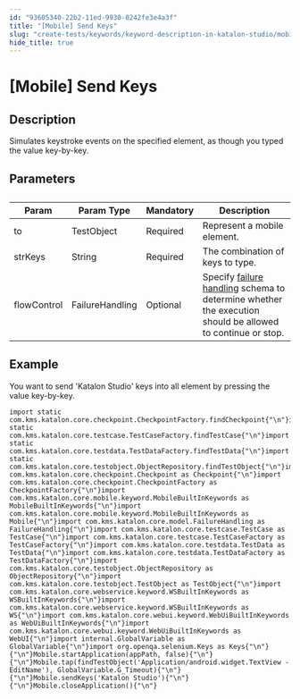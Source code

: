```yaml
---
id: "93605340-22b2-11ed-9930-0242fe3e4a3f"
title: "[Mobile] Send Keys"
slug: "create-tests/keywords/keyword-description-in-katalon-studio/mobile-keywords/mobile-send-keys"
hide_title: true
---
```


# <a id="id_0" class="anchor_top_offset"/><a id="ariaid-title1" class="anchor_top_offset"/>[Mobile] Send Keys


## <a id="id_0__id_1" class="anchor_top_offset"/>Description 

              
<p xmlns="http://www.w3.org/1999/xhtml" className="p">Simulates keystroke events on the specified element, as though   you typed the value key-by-key. </p> 
      

## <a id="id_0__id_2" class="anchor_top_offset"/>Parameters 

              
<table xmlns="http://www.w3.org/1999/xhtml" className="table anchor_top_offset" id="id_0__bce7b16a-872a-4c47-aa26-3ffae6147e67"><caption /><thead className="thead"><tr className><th className="entry anchor_top_offset" id="id_0__bce7b16a-872a-4c47-aa26-3ffae6147e67__entry__1">Param</th><th className="entry anchor_top_offset" id="id_0__bce7b16a-872a-4c47-aa26-3ffae6147e67__entry__2">Param Type</th><th className="entry anchor_top_offset" id="id_0__bce7b16a-872a-4c47-aa26-3ffae6147e67__entry__3">Mandatory</th><th className="entry anchor_top_offset" id="id_0__bce7b16a-872a-4c47-aa26-3ffae6147e67__entry__4">Description</th></tr></thead><tbody className="tbody"><tr className><td className="entry" headers="id_0__bce7b16a-872a-4c47-aa26-3ffae6147e67__entry__1 id_0__bce7b16a-872a-4c47-aa26-3ffae6147e67__entry__2 id_0__bce7b16a-872a-4c47-aa26-3ffae6147e67__entry__3 id_0__bce7b16a-872a-4c47-aa26-3ffae6147e67__entry__4 ">to</td><td className="entry" headers="id_0__bce7b16a-872a-4c47-aa26-3ffae6147e67__entry__1 id_0__bce7b16a-872a-4c47-aa26-3ffae6147e67__entry__2 id_0__bce7b16a-872a-4c47-aa26-3ffae6147e67__entry__3 id_0__bce7b16a-872a-4c47-aa26-3ffae6147e67__entry__4 ">TestObject</td><td className="entry" headers="id_0__bce7b16a-872a-4c47-aa26-3ffae6147e67__entry__1 id_0__bce7b16a-872a-4c47-aa26-3ffae6147e67__entry__2 id_0__bce7b16a-872a-4c47-aa26-3ffae6147e67__entry__3 id_0__bce7b16a-872a-4c47-aa26-3ffae6147e67__entry__4 ">Required</td><td className="entry" headers="id_0__bce7b16a-872a-4c47-aa26-3ffae6147e67__entry__1 id_0__bce7b16a-872a-4c47-aa26-3ffae6147e67__entry__2 id_0__bce7b16a-872a-4c47-aa26-3ffae6147e67__entry__3 id_0__bce7b16a-872a-4c47-aa26-3ffae6147e67__entry__4 ">Represent a mobile element.</td></tr><tr className><td className="entry" headers="id_0__bce7b16a-872a-4c47-aa26-3ffae6147e67__entry__1 id_0__bce7b16a-872a-4c47-aa26-3ffae6147e67__entry__2 id_0__bce7b16a-872a-4c47-aa26-3ffae6147e67__entry__3 id_0__bce7b16a-872a-4c47-aa26-3ffae6147e67__entry__4 ">strKeys</td><td className="entry" headers="id_0__bce7b16a-872a-4c47-aa26-3ffae6147e67__entry__1 id_0__bce7b16a-872a-4c47-aa26-3ffae6147e67__entry__2 id_0__bce7b16a-872a-4c47-aa26-3ffae6147e67__entry__3 id_0__bce7b16a-872a-4c47-aa26-3ffae6147e67__entry__4 ">String</td><td className="entry" headers="id_0__bce7b16a-872a-4c47-aa26-3ffae6147e67__entry__1 id_0__bce7b16a-872a-4c47-aa26-3ffae6147e67__entry__2 id_0__bce7b16a-872a-4c47-aa26-3ffae6147e67__entry__3 id_0__bce7b16a-872a-4c47-aa26-3ffae6147e67__entry__4 ">Required</td><td className="entry" headers="id_0__bce7b16a-872a-4c47-aa26-3ffae6147e67__entry__1 id_0__bce7b16a-872a-4c47-aa26-3ffae6147e67__entry__2 id_0__bce7b16a-872a-4c47-aa26-3ffae6147e67__entry__3 id_0__bce7b16a-872a-4c47-aa26-3ffae6147e67__entry__4 ">The combination of keys to type.</td></tr><tr className><td className="entry" headers="id_0__bce7b16a-872a-4c47-aa26-3ffae6147e67__entry__1 id_0__bce7b16a-872a-4c47-aa26-3ffae6147e67__entry__2 id_0__bce7b16a-872a-4c47-aa26-3ffae6147e67__entry__3 id_0__bce7b16a-872a-4c47-aa26-3ffae6147e67__entry__4 ">flowControl</td><td className="entry" headers="id_0__bce7b16a-872a-4c47-aa26-3ffae6147e67__entry__1 id_0__bce7b16a-872a-4c47-aa26-3ffae6147e67__entry__2 id_0__bce7b16a-872a-4c47-aa26-3ffae6147e67__entry__3 id_0__bce7b16a-872a-4c47-aa26-3ffae6147e67__entry__4 ">FailureHandling</td><td className="entry" headers="id_0__bce7b16a-872a-4c47-aa26-3ffae6147e67__entry__1 id_0__bce7b16a-872a-4c47-aa26-3ffae6147e67__entry__2 id_0__bce7b16a-872a-4c47-aa26-3ffae6147e67__entry__3 id_0__bce7b16a-872a-4c47-aa26-3ffae6147e67__entry__4 ">Optional</td><td className="entry" headers="id_0__bce7b16a-872a-4c47-aa26-3ffae6147e67__entry__1 id_0__bce7b16a-872a-4c47-aa26-3ffae6147e67__entry__2 id_0__bce7b16a-872a-4c47-aa26-3ffae6147e67__entry__3 id_0__bce7b16a-872a-4c47-aa26-3ffae6147e67__entry__4 ">Specify <a className="xref" href="/maintain/configure-failure-handling-settings-in-katalon-studio">failure handling</a> schema to         determine whether the execution should be allowed to continue or         stop.</td></tr></tbody></table> 
      

## <a id="id_0__id_3" class="anchor_top_offset"/>Example 

              
<p xmlns="http://www.w3.org/1999/xhtml" className="p">You want to send 'Katalon Studio' keys into all element by   pressing the value key-by-key.</p> 
              
<pre xmlns="http://www.w3.org/1999/xhtml" className="pre codeblock"><code>import static com.kms.katalon.core.checkpoint.CheckpointFactory.findCheckpoint{"\n"}import static com.kms.katalon.core.testcase.TestCaseFactory.findTestCase{"\n"}import static com.kms.katalon.core.testdata.TestDataFactory.findTestData{"\n"}import static com.kms.katalon.core.testobject.ObjectRepository.findTestObject{"\n"}import com.kms.katalon.core.checkpoint.Checkpoint as Checkpoint{"\n"}import com.kms.katalon.core.checkpoint.CheckpointFactory as CheckpointFactory{"\n"}import com.kms.katalon.core.mobile.keyword.MobileBuiltInKeywords as MobileBuiltInKeywords{"\n"}import com.kms.katalon.core.mobile.keyword.MobileBuiltInKeywords as Mobile{"\n"}import com.kms.katalon.core.model.FailureHandling as FailureHandling{"\n"}import com.kms.katalon.core.testcase.TestCase as TestCase{"\n"}import com.kms.katalon.core.testcase.TestCaseFactory as TestCaseFactory{"\n"}import com.kms.katalon.core.testdata.TestData as TestData{"\n"}import com.kms.katalon.core.testdata.TestDataFactory as TestDataFactory{"\n"}import com.kms.katalon.core.testobject.ObjectRepository as ObjectRepository{"\n"}import com.kms.katalon.core.testobject.TestObject as TestObject{"\n"}import com.kms.katalon.core.webservice.keyword.WSBuiltInKeywords as WSBuiltInKeywords{"\n"}import com.kms.katalon.core.webservice.keyword.WSBuiltInKeywords as WS{"\n"}import com.kms.katalon.core.webui.keyword.WebUiBuiltInKeywords as WebUiBuiltInKeywords{"\n"}import com.kms.katalon.core.webui.keyword.WebUiBuiltInKeywords as WebUI{"\n"}import internal.GlobalVariable as GlobalVariable{"\n"}import org.openqa.selenium.Keys as Keys{"\n"}{"\n"}Mobile.startApplication(appPath, false){"\n"} {"\n"}Mobile.tap(findTestObject('Application/android.widget.TextView - EditName'), GlobalVariable.G_Timeout){"\n"} {"\n"}Mobile.sendKeys('Katalon Studio'){"\n"}{"\n"}Mobile.closeApplication(){"\n"}</code></pre> 
            
